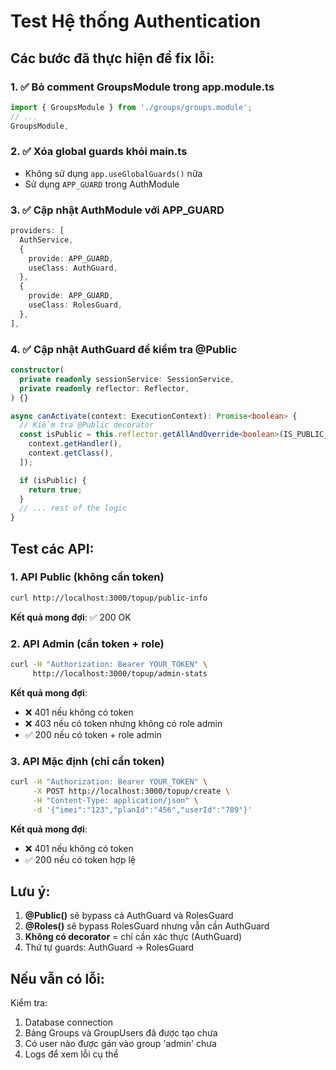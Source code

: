 # Test Hệ thống Authentication

## Các bước đã thực hiện để fix lỗi:

### 1. ✅ Bỏ comment GroupsModule trong app.module.ts

```typescript
import { GroupsModule } from './groups/groups.module';
// ...
GroupsModule,
```

### 2. ✅ Xóa global guards khỏi main.ts

- Không sử dụng `app.useGlobalGuards()` nữa
- Sử dụng `APP_GUARD` trong AuthModule

### 3. ✅ Cập nhật AuthModule với APP_GUARD

```typescript
providers: [
  AuthService,
  {
    provide: APP_GUARD,
    useClass: AuthGuard,
  },
  {
    provide: APP_GUARD,
    useClass: RolesGuard,
  },
],
```

### 4. ✅ Cập nhật AuthGuard để kiểm tra @Public

```typescript
constructor(
  private readonly sessionService: SessionService,
  private readonly reflector: Reflector,
) {}

async canActivate(context: ExecutionContext): Promise<boolean> {
  // Kiểm tra @Public decorator
  const isPublic = this.reflector.getAllAndOverride<boolean>(IS_PUBLIC_KEY, [
    context.getHandler(),
    context.getClass(),
  ]);

  if (isPublic) {
    return true;
  }
  // ... rest of the logic
}
```

## Test các API:

### 1. API Public (không cần token)

```bash
curl http://localhost:3000/topup/public-info
```

**Kết quả mong đợi**: ✅ 200 OK

### 2. API Admin (cần token + role)

```bash
curl -H "Authorization: Bearer YOUR_TOKEN" \
     http://localhost:3000/topup/admin-stats
```

**Kết quả mong đợi**:

- ❌ 401 nếu không có token
- ❌ 403 nếu có token nhưng không có role admin
- ✅ 200 nếu có token + role admin

### 3. API Mặc định (chỉ cần token)

```bash
curl -H "Authorization: Bearer YOUR_TOKEN" \
     -X POST http://localhost:3000/topup/create \
     -H "Content-Type: application/json" \
     -d '{"imei":"123","planId":"456","userId":"789"}'
```

**Kết quả mong đợi**:

- ❌ 401 nếu không có token
- ✅ 200 nếu có token hợp lệ

## Lưu ý:

1. **@Public()** sẽ bypass cả AuthGuard và RolesGuard
2. **@Roles()** sẽ bypass RolesGuard nhưng vẫn cần AuthGuard
3. **Không có decorator** = chỉ cần xác thực (AuthGuard)
4. Thứ tự guards: AuthGuard → RolesGuard

## Nếu vẫn có lỗi:

Kiểm tra:

1. Database connection
2. Bảng Groups và GroupUsers đã được tạo chưa
3. Có user nào được gán vào group 'admin' chưa
4. Logs để xem lỗi cụ thể
